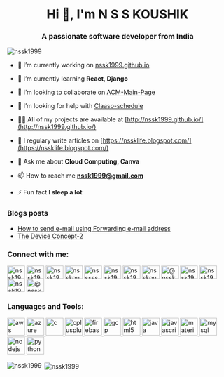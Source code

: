 <h1 align="center">Hi 👋, I'm N S S KOUSHIK</h1>
<h3 align="center">A passionate software developer from India</h3>

<p align="left"> <img src="https://komarev.com/ghpvc/?username=nssk1999" alt="nssk1999" /> </p>

- 🔭 I’m currently working on [nssk1999.github.io](https://github.com/nssk1999/nssk1999.github.io)

- 🌱 I’m currently learning **React, Django**

- 👯 I’m looking to collaborate on [ACM-Main-Page](https://github.com/AdityaManikanth2810/ACM-Main-Page)

- 🤝 I’m looking for help with [Claaso-schedule](https://github.com/nssk1999/claaso-schedule)

- 👨‍💻 All of my projects are available at [http://nssk1999.github.io/](http://nssk1999.github.io/)

- 📝 I regulary write articles on [https://nssklife.blogspot.com/](https://nssklife.blogspot.com/)

- 💬 Ask me about **Cloud Computing, Canva**

- 📫 How to reach me **nssk1999@gmail.com**

- ⚡ Fun fact **I sleep a lot**

### Blogs posts
<!-- BLOG-POST-LIST:START -->
- [How to send e-mail using Forwarding e-mail address](https://medium.com/@nssk1999/how-to-send-e-mail-using-forwarding-e-mail-address-2463c0ca5582?source=rss-fd0f4a01d67c------2)
- [The Device Concept-2](https://medium.com/@nssk1999/the-device-concept-2-6291e5191802?source=rss-fd0f4a01d67c------2)
<!-- BLOG-POST-LIST:END -->

<p align="left">
<h3 align="left">Connect with me:</h3>
<a href="https://dev.to/nssk1999" target="blank"><img align="center" src="https://cdn.jsdelivr.net/npm/simple-icons@3.0.1/icons/dev-dot-to.svg" alt="nssk1999" height="30" width="40" /></a>
<a href="https://twitter.com/nssk1999" target="blank"><img align="center" src="https://cdn.jsdelivr.net/npm/simple-icons@3.0.1/icons/twitter.svg" alt="nssk1999" height="30" width="40" /></a>
<a href="https://linkedin.com/in/nssk1999" target="blank"><img align="center" src="https://cdn.jsdelivr.net/npm/simple-icons@3.0.1/icons/linkedin.svg" alt="nssk1999" height="30" width="40" /></a>
<a href="https://kaggle.com/nsskoushik" target="blank"><img align="center" src="https://cdn.jsdelivr.net/npm/simple-icons@3.0.1/icons/kaggle.svg" alt="nsskoushik" height="30" width="40" /></a>
<a href="https://fb.com/nsssssk" target="blank"><img align="center" src="https://cdn.jsdelivr.net/npm/simple-icons@3.0.1/icons/facebook.svg" alt="nsssssk" height="30" width="40" /></a>
<a href="https://instagram.com/nssk1999" target="blank"><img align="center" src="https://cdn.jsdelivr.net/npm/simple-icons@3.0.1/icons/instagram.svg" alt="nssk1999" height="30" width="40" /></a>
<a href="https://dribbble.com/nssk1999" target="blank"><img align="center" src="https://cdn.jsdelivr.net/npm/simple-icons@3.0.1/icons/dribbble.svg" alt="nssk1999" height="30" width="40" /></a>
<a href="https://www.behance.net/nsskoushik" target="blank"><img align="center" src="https://cdn.jsdelivr.net/npm/simple-icons@3.0.1/icons/behance.svg" alt="nsskoushik" height="30" width="40" /></a>
<a href="https://medium.com/@nssk1999" target="blank"><img align="center" src="https://cdn.jsdelivr.net/npm/simple-icons@3.0.1/icons/medium.svg" alt="@nssk1999" height="30" width="40" /></a>
<a href="https://www.youtube.com/c/nssk1999" target="blank"><img align="center" src="https://cdn.jsdelivr.net/npm/simple-icons@3.0.1/icons/youtube.svg" alt="nssk1999" height="30" width="40" /></a>
<a href="https://www.codechef.com/users/nssk1999" target="blank"><img align="center" src="https://cdn.jsdelivr.net/npm/simple-icons@3.1.0/icons/codechef.svg" alt="nssk1999" height="30" width="40" /></a>
<a href="https://www.hackerrank.com/nssk1999" target="blank"><img align="center" src="https://cdn.jsdelivr.net/npm/simple-icons@3.0.1/icons/hackerrank.svg" alt="nssk1999" height="30" width="40" /></a>
<a href="https://www.hackerearth.com/@nssk1999" target="blank"><img align="center" src="https://cdn.jsdelivr.net/npm/simple-icons@3.0.1/icons/hackerearth.svg" alt="@nssk1999" height="30" width="40" /></a>
</p>

<h3 align="left">Languages and Tools:</h3>
<p align="left"> <a href="https://aws.amazon.com" target="_blank"> <img src="https://devicons.github.io/devicon/devicon.git/icons/amazonwebservices/amazonwebservices-original-wordmark.svg" alt="aws" width="40" height="40"/> </a> <a href="https://azure.microsoft.com/en-in/" target="_blank"> <img src="https://www.vectorlogo.zone/logos/microsoft_azure/microsoft_azure-icon.svg" alt="azure" width="40" height="40"/> </a> <a href="https://www.cprogramming.com/" target="_blank"> <img src="https://devicons.github.io/devicon/devicon.git/icons/c/c-original.svg" alt="c" width="40" height="40"/> </a> <a href="https://www.w3schools.com/cpp/" target="_blank"> <img src="https://devicons.github.io/devicon/devicon.git/icons/cplusplus/cplusplus-original.svg" alt="cplusplus" width="40" height="40"/> </a> <a href="https://firebase.google.com/" target="_blank"> <img src="https://www.vectorlogo.zone/logos/firebase/firebase-icon.svg" alt="firebase" width="40" height="40"/> </a> <a href="https://cloud.google.com" target="_blank"> <img src="https://www.vectorlogo.zone/logos/google_cloud/google_cloud-icon.svg" alt="gcp" width="40" height="40"/> </a> <a href="https://www.w3.org/html/" target="_blank"> <img src="https://devicons.github.io/devicon/devicon.git/icons/html5/html5-original-wordmark.svg" alt="html5" width="40" height="40"/> </a> <a href="https://www.java.com" target="_blank"> <img src="https://devicons.github.io/devicon/devicon.git/icons/java/java-original-wordmark.svg" alt="java" width="40" height="40"/> </a> <a href="https://developer.mozilla.org/en-US/docs/Web/JavaScript" target="_blank"> <img src="https://devicons.github.io/devicon/devicon.git/icons/javascript/javascript-original.svg" alt="javascript" width="40" height="40"/> </a> <a href="https://materializecss.com/" target="_blank"> <img src="https://raw.githubusercontent.com/prplx/svg-logos/5585531d45d294869c4eaab4d7cf2e9c167710a9/svg/materialize.svg" alt="materialize" width="40" height="40"/> </a> <a href="https://www.mysql.com/" target="_blank"> <img src="https://devicons.github.io/devicon/devicon.git/icons/mysql/mysql-original-wordmark.svg" alt="mysql" width="40" height="40"/> </a> <a href="https://nodejs.org" target="_blank"> <img src="https://devicons.github.io/devicon/devicon.git/icons/nodejs/nodejs-original-wordmark.svg" alt="nodejs" width="40" height="40"/> </a> <a href="https://www.python.org" target="_blank"> <img src="https://devicons.github.io/devicon/devicon.git/icons/python/python-original.svg" alt="python" width="40" height="40"/> </a> </p>

<p><img align="left" src="https://github-readme-stats.vercel.app/api/top-langs/?username=nssk1999&layout=compact" alt="nssk1999" /></p>

<p>&nbsp;<img align="center" src="https://github-readme-stats.vercel.app/api?username=nssk1999&show_icons=true" alt="nssk1999" /></p>

